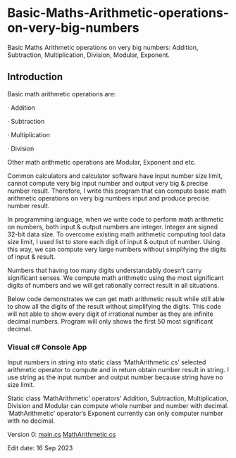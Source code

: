 # Basic-Maths-Arithmetic-operations-on-very-big-numbers
Basic Maths Arithmetic operations on very big numbers: Addition, Subtraction, Multiplication, Division, Modular, Exponent.


## Introduction

Basic math arithmetic operations are:

·       Addition

·       Subtraction

·       Multiplication

·       Division

Other math arithmetic operations are Modular, Exponent and etc.

Common calculators and calculator software have input number size limit, cannot compute very big input number and output very big & precise number result. Therefore, I write this program that can compute basic math arithmetic operations on very big numbers input and produce precise number result.

In programming language, when we write code to perform math arithmetic on numbers, both input & output numbers are integer. Integer are signed 32-bit data size. To overcome existing math arithmetic computing tool data size limit, I used list to store each digit of input & output of number. Using this way, we can compute very large numbers without simplifying the digits of input & result.

Numbers that having too many digits understandably doesn’t carry significant senses. We compute math arithmetic using the most significant digits of numbers and we will get rationally correct result in all situations.

Below code demonstrates we can get math arithmetic result while still able to show all the digits of the result without simplifying the digits. This code will not able to show every digit of irrational number as they are infinite decimal numbers. Program will only shows the first 50 most significant decimal.

 
### Visual c# Console App

Input numbers in string into static class ‘MathArithmetic.cs’ selected arithmetic operator to compute and in return obtain number result in string. I use string as the input number and output number because string have no size limit.

Static class ‘MathArithmetic’ operators’ Addition, Subtraction, Multiplication, Division and Modular can compute whole number and number with decimal. ‘MathArithmetic’ operator’s Exponent currently can only computer number with no decimal.

Version 0:   [main.cs](https://github.com/lksark/Basic-Maths-Arithmetic-operations-on-very-big-numbers/blob/main/main.cs)   [MathArithmetic.cs](https://github.com/lksark/Basic-Maths-Arithmetic-operations-on-very-big-numbers/blob/main/MathArithmetic.cs)

 

 

 

 


 

 

Edit date: 16 Sep 2023
